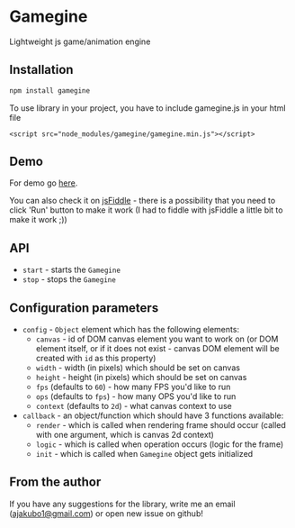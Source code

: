# Gamegine

Lightweight js game/animation engine

## Installation

```bash
npm install gamegine
```

To use library in your project, you have to include gamegine.js in your html file
```
<script src="node_modules/gamegine/gamegine.min.js"></script>
```

## Demo

For demo go [here](http://trash.thedimgames.com/gamegine/samples/).

You can also check it on [jsFiddle](http://jsfiddle.net/gh/get/library/pure/ajakubo1/gamegine/tree/master/demo) - 
there is a possibility that you need to click 'Run' button to make it work (I had to fiddle with jsFiddle a little 
bit to make it work ;))

## API

- ``start`` - starts the ``Gamegine``
- ``stop`` - stops the ``Gamegine``

## Configuration parameters

- ``config`` - ``Object`` element which has the following elements:
    * ``canvas`` - id of DOM canvas element you want to work on (or DOM element itself, or if it does not exist - 
    canvas DOM element will be created with ``id`` as this property)
    * ``width`` - width (in pixels) which should be set on canvas
    * ``height`` - height (in pixels) which should be set on canvas
    * ``fps`` (defaults to ``60``) - how many FPS you'd like to run
    * ``ops`` (defaults to ``fps``) - how many OPS you'd like to run
    * ``context`` (defaults to ``2d``) - what canvas context to use
- ``callback`` - an object/function which should have 3 functions available:
    * ``render`` - which is called when rendering frame should occur (called with one argument, which is canvas 2d 
    context)
    * ``logic`` - which is called when operation occurs (logic for the frame)
    * ``init`` - which is called when ``Gamegine`` object gets initialized

## From the author

If you have any suggestions for the library, write me an email (ajakubo1@gmail.com) or open new issue on github!